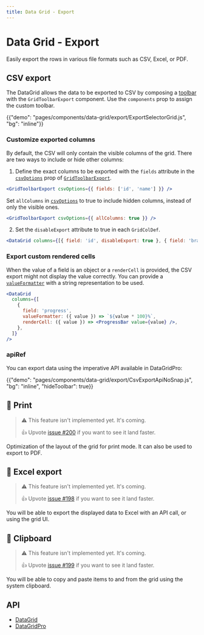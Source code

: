 ```yaml
---
title: Data Grid - Export
---
```


# Data Grid - Export

<p class="description">Easily export the rows in various file formats such as CSV, Excel, or PDF.</p>

## CSV export

The DataGrid allows the data to be exported to CSV by composing a [toolbar](/components/data-grid/components/#toolbar) with the `GridToolbarExport` component. Use the `components` prop to assign the custom toolbar.

{{"demo": "pages/components/data-grid/export/ExportSelectorGrid.js", "bg": "inline"}}

### Customize exported columns

By default, the CSV will only contain the visible columns of the grid.
There are two ways to include or hide other columns:

1. Define the exact columns to be exported with the `fields` attribute in the [`csvOptions`](/api/data-grid/grid-export-csv-options/) prop of [`GridToolbarExport`](/components/data-grid/components/#toolbar).

```jsx
<GridToolbarExport csvOptions={{ fields: ['id', 'name'] }} />
```

Set `allColumns` in [`csvOptions`](/api/data-grid/grid-export-csv-options/) to true to include hidden columns, instead of only the visible ones.

```jsx
<GridToolbarExport csvOptions={{ allColumns: true }} />
```

2. Set the `disableExport` attribute to true in each `GridColDef`.

```jsx
<DataGrid columns={[{ field: 'id', disableExport: true }, { field: 'brand' }]} />
```

### Export custom rendered cells

When the value of a field is an object or a `renderCell` is provided, the CSV export might not display the value correctly.
You can provide a [`valueFormatter`](/components/data-grid/columns/#value-formatter) with a string representation to be used.

```jsx
<DataGrid
  columns={[
    {
      field: 'progress',
      valueFormatter: ({ value }) => `${value * 100}%`,
      renderCell: ({ value }) => <ProgressBar value={value} />,
    },
  ]}
/>
```

### apiRef [<span class="pro"></span>](https://mui.com/store/items/material-ui-pro/)

You can export data using the imperative API available in DataGridPro:

{{"demo": "pages/components/data-grid/export/CsvExportApiNoSnap.js", "bg": "inline", "hideToolbar": true}}

## 🚧 Print

> ⚠️ This feature isn't implemented yet. It's coming.
>
> 👍 Upvote [issue #200](https://github.com/mui/mui-x/issues/200) if you want to see it land faster.

Optimization of the layout of the grid for print mode. It can also be used to export to PDF.

## 🚧 Excel export [<span class="premium"></span>](https://mui.com/store/items/material-ui-pro/)

> ⚠️ This feature isn't implemented yet. It's coming.
>
> 👍 Upvote [issue #198](https://github.com/mui/mui-x/issues/198) if you want to see it land faster.

You will be able to export the displayed data to Excel with an API call, or using the grid UI.

## 🚧 Clipboard [<span class="premium"></span>](https://mui.com/store/items/material-ui-pro/)

> ⚠️ This feature isn't implemented yet. It's coming.
>
> 👍 Upvote [issue #199](https://github.com/mui/mui-x/issues/199) if you want to see it land faster.

You will be able to copy and paste items to and from the grid using the system clipboard.

## API

- [DataGrid](/api/data-grid/data-grid/)
- [DataGridPro](/api/data-grid/data-grid-pro/)
